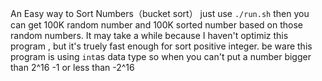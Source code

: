 An Easy way to Sort Numbers（bucket sort）
just use ```./run.sh``` then you can get 100K random number and 100K sorted number based on those random numbers.
It may take a while because I haven't optimiz this program , but it's truely fast enough for sort positive integer.  be ware this program is using ```int```as data type so when you can't put a number bigger than 2^16 -1 or less than -2^16

